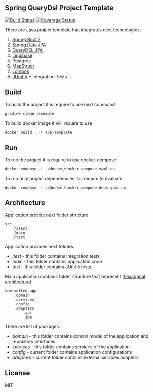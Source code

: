 ## Spring QueryDsl Project Template

[![Build Status](https://travis-ci.org/Softeq/spring-querydsl-project-template.svg?branch=master)](https://travis-ci.org/Softeq/spring-querydsl-project-template)
[![Coverage Status](https://coveralls.io/repos/github/Softeq/spring-querydsl-project-template/badge.svg?branch=master)](https://coveralls.io/github/Softeq/spring-querydsl-project-template?branch=master)

There are Java project template that integrates next technologies:
1. [Spring Boot 2](https://spring.io/projects/spring-boot)
2. [Spring Data JPA](https://spring.io/projects/spring-data-jpa)
3. [QueryDSL JPA](http://www.querydsl.com/)
4. [Liquibase](https://www.liquibase.org/)
5. Postgres
6. [MapStruct](https://mapstruct.org/)
7. [Lombok](https://projectlombok.org/)
8. [JUnit 5](https://junit.org/junit5/docs/current/user-guide/) + Integration Tests

## Build 
To build the project it is require to use next command

```bash
gradlew clean assemble
```

To build docker image it will require to use

```bash
docker build . -t app-template
```

## Run

To run the project it is require to use docker-compose

```bash
docker-compose -f ./docker/docker-compose.yaml up
```

To run only project dependencies it is require to evaluate 

```bash
docker-compose -f ./docker/docker-compose-deps.yaml up
```

## Architecture

Application provide next folder structure 
```
src
    /itest
    /main
    /test
```

Application provides next folders:
 - *itest* - this folder contains integration tests
 - *main* - this folder contains application code
 - *test* - this folder contains JUnit 5 tests

Main application contains folder structure that represent 
([hexagonal architecture](https://en.wikipedia.org/wiki/Hexagonal_architecture_(software)))

```
com.softeq.app
    .domain
    .services
    .config
    .adapters
        .api
        .jpa
```

There are list of packages:
  - *domain* - this folder contains domain model of the application and repository interfaces
  - *services* - this folder contains services of the application
  - *config* - current folder contains application configurations
  - *adapters* - current folder contains external services adapters
  

## License
MIT
